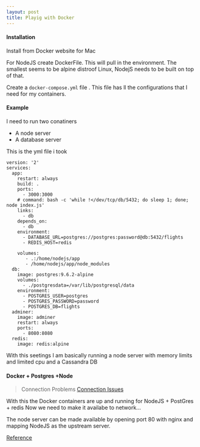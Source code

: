 ```yaml
---
layout: post
title: Playig with Docker
---
```



#### Installation ####
Install from Docker website for Mac

For NodeJS create DockerFile. This will pull in the environment.
The smallest seems to be alpine distroof Linux, NodejS needs to be built on top
of that.

Create a `docker-compose.yml` file . This file has ll the configurations that I
need for my containers.

#### Example ####

I need to run two conatiners

* A node server
* A database server

This is the yml file i took

```
version: '2'
services:
  app:
    restart: always
    build: .
    ports:
      - 3000:3000
    # command: bash -c 'while !</dev/tcp/db/5432; do sleep 1; done; node index.js'
    links:
      - db
    depends_on:
      - db
    environment:
      - DATABASE_URL=postgres://postgres:password@db:5432/flights
      - REDIS_HOST=redis

    volumes:
       - .:/home/nodejs/app
       - /home/nodejs/app/node_modules
  db:
    image: postgres:9.6.2-alpine
    volumes:
      - ./postgresdata=/var/lib/postgresql/data
    environment:
      - POSTGRES_USER=postgres
      - POSTGRES_PASSWORD=password
      - POSTGRES_DB=flights
  adminer:
    image: adminer
    restart: always
    ports:
      - 8080:8080
  redis: 
    image: redis:alpine
```

With this seetings I am basically running a node server with memory limits
and limited cpu and a Cassandra DB 

#### Docker + Postgres +Node ####

> Connection Problems
[Connection Issues](https://stackoverflow.com/questions/33357567/econnrefused-for-postgres-on-nodejs-with-dockers)

With  this the Docker containers are up and running for NodeJS + PostGres +
redis
Now we need to make it availabe to network...


The node server can be made available by opening port 80 with nginx and mapping
NodeJS as the upstream server.

[Reference](https://medium.com/@joatmon08/using-containers-to-learn-nginx-reverse-proxy-6be8ac75a757)



